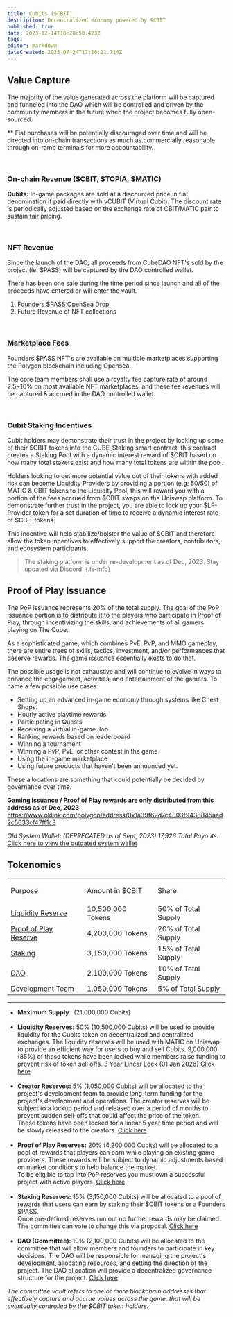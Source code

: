 ```yaml
---
title: Cubits ($CBIT)
description: Decentralized economy powered by $CBIT 
published: true
date: 2023-12-14T16:28:50.423Z
tags: 
editor: markdown
dateCreated: 2023-07-24T17:10:21.714Z
---
```




## Value Capture
The majority of the value generated across the platform will be captured and funneled into the DAO which will be controlled and driven by the community members in the future when the project becomes fully open-sourced.

** Fiat purchases will be potentially discouraged over time and will be directed into on-chain transactions as much as commercially reasonable through on-ramp terminals for more accountability.

<br>

### On-chain Revenue ($CBIT, $TOPIA, $MATIC)

**Cubits:** In-game packages are sold at a discounted price in fiat denomination if paid directly with vCUBIT (Virtual Cubit). The discount rate is periodically adjusted based on the exchange rate of CBIT/MATIC pair to sustain fair pricing.

<br>

### NFT Revenue

Since the launch of the DAO, all proceeds from CubeDAO NFT's sold by the project (ie. $PASS) will be captured by the DAO controlled wallet.

There has been one sale during the time period since launch and all of the proceeds have entered or will enter the vault.
1. Founders $PASS OpenSea Drop
2. Future Revenue of NFT collections

<br>

### Marketplace Fees

Founders $PASS NFT's are available on multiple marketplaces supporting the Polygon blockchain including Opensea.

The core team members shall use a royalty fee capture rate of around 2.5~10% on most available NFT marketplaces, and these fee revenues will be captured & accrued in the DAO controlled wallet.

<br>

### Cubit Staking Incentives

Cubit holders may demonstrate their trust in the project by locking up some of their $CBIT tokens into the CUBE_Staking smart contract, this contract creates a Staking Pool with a dynamic interest reward of $CBIT based on how many total stakers exist and how many total tokens are within the pool.

Holders looking to get more potential value out of their tokens with added risk can become Liquidity Providers by providing a portion (e.g; 50/50) of MATIC & CBIT tokens to the Liquidity Pool, this will reward you with a portion of the fees accrued from $CBIT swaps on the Uniswap platform. To demonstrate further trust in the project, you are able to lock up your $LP-Provider token for a set duration of time to receive a dynamic interest rate of $CBIT tokens.

This incentive will help stabilize/bolster the value of $CBIT and therefore allow the token incentives to effectively support the creators, contributors, and ecosystem participants.

> The staking platform is under re-development as of Dec, 2023. Stay updated via Discord.
{.is-info}




## Proof of Play Issuance

The PoP issuance represents 20% of the total supply. The goal of the PoP issuance portion is to distribute it to the players who participate in Proof of Play, through incentivizing the skills, and achievements of all gamers playing on The Cube.

As a sophisticated game, which combines PvE, PvP, and MMO gameplay, there are entire trees of skills, tactics, investment, and/or performances that deserve rewards. The game issuance essentially exists to do that. 

The possible usage is not exhaustive and will continue to evolve in ways to enhance the engagement, activities, and entertainment of the gamers. To name a few possible use cases: 
- Setting up an advanced in-game economy through systems like Chest Shops.
- Hourly active playtime rewards
- Participating in Quests
- Receiving a virtual in-game Job
- Ranking rewards based on leaderboard
- Winning a tournament
- Winning a PvP, PvE, or other contest in the game 
- Using the in-game marketplace
- Using future products that haven't been announced yet.


These allocations are something that could potentially be decided by governance over time.

**Gaming issuance / Proof of Play rewards are only distributed from this address as of Dec, 2023:**
https://www.oklink.com/polygon/address/0x1a39f62d7c4803f9438845aed2c5633cf47ff1c3 

*Old System Wallet: (DEPRECATED as of Sept, 2023) 17,926 Total Payouts.*
<a href="https://polygonscan.com/token/0x4c989b872e96c37bc6fcb2f0fe5fdcabecc405a2?a=0x12a83a68a57c2d05b6543a2a6a67922b8b77db82">Click here to view the outdated system wallet</a>




## Tokenomics
 
 
   <table>
    <tbody>
      <tr>
        <td>
          <p>Purpose</p>
        </td>
        <td>
          <p>Amount in $CBIT</p>
        </td>
        <td>
          <p>Share</p>
        </td>
      </tr>
      <tr>
        <td><a href="https://polygonscan.com/token/0x4c989b872e96c37bc6fcb2f0fe5fdcabecc405a2?a=0x12a83a68a57c2d05b6543a2a6a67922b8b77db82">Liquidity Reserve</a></td>
        <td>10,500,000 Tokens</td> <td>50% of Total Supply</td>
      </tr>
      <tr>
        <td><a href="https://polygonscan.com/token/0x4c989b872e96c37bc6fcb2f0fe5fdcabecc405a2?a=0xb35a3fa16473ff5020590ff32dcb4cebd1a928a1">Proof of Play Reserve</a></td>
        <td>4,200,000 Tokens</td> <td> 20% of Total Supply</td>
      </tr>
      <tr>
        <td><a href="https://polygonscan.com/token/0x4c989b872e96c37bc6fcb2f0fe5fdcabecc405a2?a=0xe9a51d1a90341f4d68b801125b67d24c908733f2">Staking</a></td>
        <td>3,150,000 Tokens</td> <td> 15% of Total Supply</td>
      </tr>
      <tr>
        <td><a href="https://polygonscan.com/address/0xb35a3fa16473ff5020590ff32dcb4cebd1a928a1">DAO</a></td>
        <td>2,100,000 Tokens</td> <td> 10% of Total Supply</td>
      </tr>
      <tr>
        <td><a href="https://polygonscan.com/token/0x4c989b872e96c37bc6fcb2f0fe5fdcabecc405a2?a=0x77270e1772307d66410d1c20ecbf121cbb57afd2">Development Team</a></td>
        <td>1,050,000 Tokens</td> <td> 5% of Total Supply</td>
      </tr>
    </tbody>
  </table>
 
 
---

 
<ul>
  <li><strong>Maximum Supply: &nbsp;</strong>(21,000,000 Cubits)<br>&nbsp;</li>
  <li><strong>Liquidity Reserves:</strong> 50% (10,500,000 Cubits) will be used to provide liquidity for the Cubits token on decentralized and centralized exchanges. The liquidity reserves will be used with MATIC on Uniswap to provide an efficient way for users to buy and sell Cubits.
    9,000,000 (85%) of these tokens have been locked while members raise funding to prevent risk of token sell offs. 3 Year Linear Lock (01 Jan 2026) <a href="https://polygonscan.com/token/0x4c989b872e96c37bc6fcb2f0fe5fdcabecc405a2?a=0x12a83a68a57c2d05b6543a2a6a67922b8b77db82"> Click here</a>&nbsp;</li>
  <br>
  <li><strong>Creator Reserves:</strong> 5% (1,050,000 Cubits) will be allocated to the project's development team to provide long-term funding for the project's development and operations. The creator reserves will be subject to a lockup period and released over a period of months to prevent sudden sell-offs that could affect the price of the token. 
<br>
These tokens have been locked for a linear 5 year time period and will be slowly released to the creators. <a href="https://polygonscan.com/token/0x4c989b872e96c37bc6fcb2f0fe5fdcabecc405a2?a=0x77270e1772307d66410d1c20ecbf121cbb57afd2"> Click here</a>&nbsp;</li>
  <br>
  <li><strong>Proof of Play Reserves:</strong> 20% (4,200,000 Cubits) will be allocated to a pool of rewards that players can earn while playing on existing game providers. These rewards will be subject to dynamic adjustments based on market conditions to help balance the market. 
<br>To be eligible to tap into PoP reserves you must own a successful project with active players. <a href="https://polygonscan.com/token/0x4c989b872e96c37bc6fcb2f0fe5fdcabecc405a2?a=0xb35a3fa16473ff5020590ff32dcb4cebd1a928a1"> Click here</a>&nbsp;</li>
  <br>
  <li><strong>Staking Reserves:</strong> 15% (3,150,000 Cubits) will be allocated to a pool of rewards that users can earn by staking their $CBIT tokens or a Founders $PASS.&nbsp;
<br>Once pre-defined reserves run out no further rewards may be claimed. The committee can vote to change this via proposal. <a href="https://polygonscan.com/token/0x4c989b872e96c37bc6fcb2f0fe5fdcabecc405a2?a=0xe9a51d1a90341f4d68b801125b67d24c908733f2"> Click here</a>&nbsp;</li>
  <br>
  <li><strong>DAO (Committee): </strong>10% (2,100,000 Cubits) will be allocated to the committee that will allow members and founders to participate in key decisions. The DAO will be responsible for managing the project's development, allocating resources, and setting the direction of the project. 
The DAO allocation will provide a decentralized governance structure for the project. <a href="https://polygonscan.com/token/0x4c989b872e96c37bc6fcb2f0fe5fdcabecc405a2?a=0xD6B640DADb33182D7d6AE733022B420A4eaDe0F9"> Click here</a></li>
</ul>



*The committee vault refers to one or more blockchain addresses that effectively capture and accrue values across the game, that will be eventually controlled by the $CBIT token holders.*